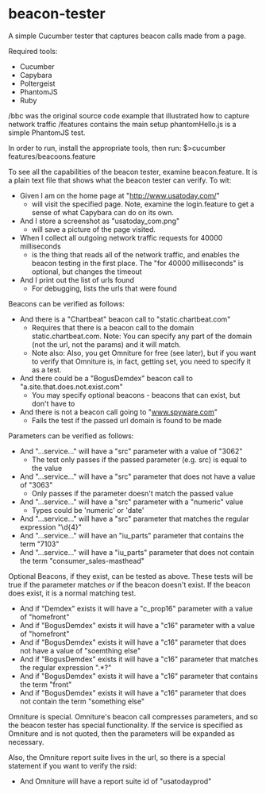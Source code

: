 beacon-tester
=============

A simple Cucumber tester that captures beacon calls made from a page.

Required tools:
- Cucumber
- Capybara
- Poltergeist
- PhantomJS
- Ruby


/bbc was the original source code example that illustrated how to capture network traffic
/features contains the main setup
phantomHello.js is a simple PhantomJS test.

In order to run, install the appropriate tools, then run:
$>cucumber features/beacoons.feature

To see all the capabilities of the beacon tester, examine beacon.feature.  It is a plain text file that shows what the beacon tester can verify.  To wit:

- Given I am on the home page at "http://www.usatoday.com/" 
    + will visit the specified page. Note, examine the login.feature to get a sense of what Capybara can do on its own.
- And I store a screenshot as "usatoday_com.png"
    + will save a picture of the page visited.
- When I collect all outgoing network traffic requests for 40000 milliseconds
    + is the thing that reads all of the network traffic, and enables the beacon testing in the first place.  The "for 40000 milliseconds" is optional, but changes the timeout
- And I print out the list of urls found
    + For debugging, lists the urls that were found


Beacons can be verified as follows:
- And there is a "Chartbeat" beacon call to "static.chartbeat.com"
    + Requires that there is a beacon call to the domain static.chartbeat.com.  Note: You can specify any part of the domain (not the url, not the params) and it will match.  
    + Note also: Also, you get Omniture for free (see later), but if you want to verify that Omniture is, in fact, getting set, you need to specify it as a test.
- And there could be a "BogusDemdex" beacon call to "a.site.that.does.not.exist.com"
    + You may specify optional beacons - beacons that can exist, but don't have to
-  And there is not a beacon call going to "www.spyware.com"
    + Fails the test if the passed url domain is found to be made

Parameters can be verified as follows:
- And "...service..." will have a "src" parameter with a value of "3062"
    + The test only passes if the passed parameter (e.g. src) is equal to the value 
- And "...service..." will have a "src" parameter that does not have a value of "3063"
    + Only passes if the parameter doesn't match the passed value
- And "...service..." will have a "src" parameter with a "numeric" value 
    + Types could be 'numeric' or 'date'
- And "...service..." will have a "src" parameter that matches the regular expression "\d{4}" 
- And "...service..." will have an "iu_parts" parameter that contains the term "7103"
- And "...service..." will have a "iu_parts" parameter that does not contain the term "consumer_sales-masthead"


Optional Beacons, if they exist, can be tested as above. These tests will be true if the parameter matches *or* if the beacon doesn't exist.  If the beacon does exist, it is a normal matching test.
- And if "Demdex" exists it will have a "c_prop16" parameter with a value of "homefront"
- And if "BogusDemdex" exists it will have a "c16" parameter with a value of "homefront"
- And if "BogusDemdex" exists it will have a "c16" parameter that does not have a value of "soemthing else"
- And if "BogusDemdex" exists it will have a "c16" parameter that matches the regular expression ".*?"
- And if "BogusDemdex" exists it will have a "c16" parameter that contains the term "front"
- And if "BogusDemdex" exists it will have a "c16" parameter that does not contain the term "something else"


Omniture is special.  Omniture's beacon call compresses parameters, and so the beacon tester has special functionality.  If the service is specified as Omniture and is not quoted, then the parameters will be expanded as necessary.

Also, the Omniture report suite lives in the url, so there is a special statement if you want to verify the rsid:
-   And Omniture will have a report suite id of "usatodayprod"
